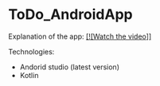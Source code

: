 # ToDo_AndroidApp

Explanation of the app:
[[![Watch the video]]](https://youtu.be/tli2vYQuNQw)

Technologies:

- Andorid studio (latest version)
- Kotlin

